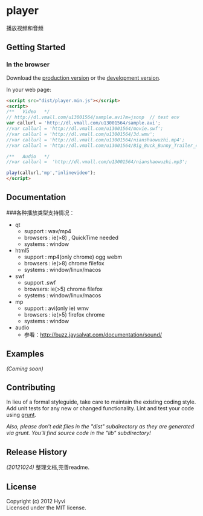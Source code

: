 # player

播放视频和音频

## Getting Started


### In the browser
Download the [production version][min] or the [development version][max].

[min]: https://raw.github.com/Hyvi/dbank-php-sdk/master/samples/player/dist/player.min.js 
[max]: https://raw.github.com/Hyvi/dbank-php-sdk/master/samples/player/dist/player.js 

In your web page:

```html
<script src="dist/player.min.js"></script>
<script>
/**   Video   */ 
// http://dl.vmall.com/u13001564/sample.avi?m=jsonp  // test env
var callurl = 'http://dl.vmall.com/u13001564/sample.avi';
//var callurl = 'http://dl.vmall.com/u13001564/movie.swf';
//var callurl = 'http://dl.vmall.com/u13001564/3d.wmv';
//var callurl = 'http://dl.vmall.com/u13001564/nianshaowuzhi.mp4';
//var callurl = 'http://dl.vmall.com/u13001564/Big_Buck_Bunny_Trailer_400p.ogg';

/**   Audio   */
//var callurl =  'http://dl.vmall.com/u13001564/nianshaowuzhi.mp3';

play(callurl,'mp',"inlinevideo");
</script>
```


## Documentation
###各种播放类型支持情况：
   - qt
       * support : wav/mp4
       * browsers : ie(>8) , QuickTime needed
       * systems : window
   - html5      
       * support : mp4(only chrome) ogg webm
       * browsers : ie(>8) chrome filefox
       * systems : window/linux/macos
   - swf
       * support .swf
       * browsers: ie(>5) chrome filefox
       * systems : window/linux/macos
   - mp
       * support : avi(only ie) wmv
       * browsers : ie(>5) firefox chrome
       * systems : window
   - audio
       * 参看：http://buzz.jaysalvat.com/documentation/sound/
   
## Examples
_(Coming soon)_

## Contributing
In lieu of a formal styleguide, take care to maintain the existing coding style. Add unit tests for any new or changed functionality. Lint and test your code using [grunt](https://github.com/cowboy/grunt).

_Also, please don't edit files in the "dist" subdirectory as they are generated via grunt. You'll find source code in the "lib" subdirectory!_

## Release History
_(20121024)_    整理文档,完善readme.

## License
Copyright (c) 2012 Hyvi  
Licensed under the MIT license.
